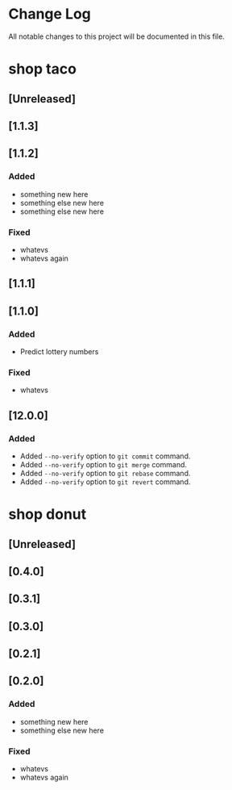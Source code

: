 # Change Log

All notable changes to this project will be documented in this file.

# shop taco
## [Unreleased] 

## [1.1.3] 

## [1.1.2] 
### Added
- something new here
- something else new here
- something else new here

### Fixed
- whatevs
- whatevs again

## [1.1.1] 

## [1.1.0] 
### Added
- Predict lottery numbers
### Fixed
- whatevs
  
## [12.0.0]

### Added
- Added `--no-verify` option to `git commit` command.
- Added `--no-verify` option to `git merge` command.
- Added `--no-verify` option to `git rebase` command.
- Added `--no-verify` option to `git revert` command.


# shop donut
## [Unreleased] 

## [0.4.0] 

## [0.3.1] 

## [0.3.0] 

## [0.2.1] 

## [0.2.0]
### Added
- something new here
- something else new here

### Fixed
- whatevs
- whatevs again
